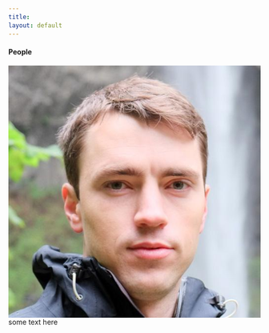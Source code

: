```yaml
---
title: 
layout: default
---
```


#### People

<img align="left" src="/images/clintphoto.jpg"> some text here

